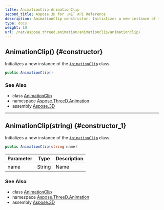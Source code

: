 ```yaml
---
title: AnimationClip.AnimationClip
second_title: Aspose.3D for .NET API Reference
description: AnimationClip constructor. Initializes a new instance of the AnimationClip class
type: docs
weight: 10
url: /net/aspose.threed.animation/animationclip/animationclip/
---
```

## AnimationClip() {#constructor}

Initializes a new instance of the [`AnimationClip`](../) class.

```csharp
public AnimationClip()
```

### See Also

* class [AnimationClip](../)
* namespace [Aspose.ThreeD.Animation](../../../aspose.threed.animation/)
* assembly [Aspose.3D](../../../)

---

## AnimationClip(string) {#constructor_1}

Initializes a new instance of the [`AnimationClip`](../) class.

```csharp
public AnimationClip(string name)
```

| Parameter | Type | Description |
| --- | --- | --- |
| name | String | Name |

### See Also

* class [AnimationClip](../)
* namespace [Aspose.ThreeD.Animation](../../../aspose.threed.animation/)
* assembly [Aspose.3D](../../../)


